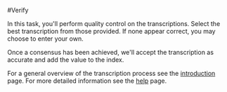 #Verify

In this task, you'll perform quality control on the transcriptions. Select the best transcription from those provided. If none appear correct, you may choose to enter your own.

Once a consensus has been achieved, we'll accept the transcription as accurate and add the value to the index.

For a general overview of the transcription process see the [introduction](/#/intro) page. For more detailed information see the [help](/#/help) page.

